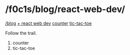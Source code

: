 <html lang="en">
<head>
    <meta charset="UTF-8">
    <meta name="viewport" content="width=device-width, initial-scale=1">
    <title>/f0c1s/blog/react-web-dev</title>
    <link rel="stylesheet" href="../index.css"/>
    <script src="../setup.js"></script>
</head>

<body onload="setup()">
<h1>/f0c1s/blog/react-web-dev/</h1>
<nav>
    <a href="../index.html">/blog</a>
    <a href="./index.html">+ react web dev</a>
    <a href="./counter/counter.html">counter</a>
    <a href="./tic-tac-toe/tic-tac-toe.html">tic-tac-toe</a>
</nav>

Follow the trail.

1. counter
2. tic-tac-toe

</body>
</html>
